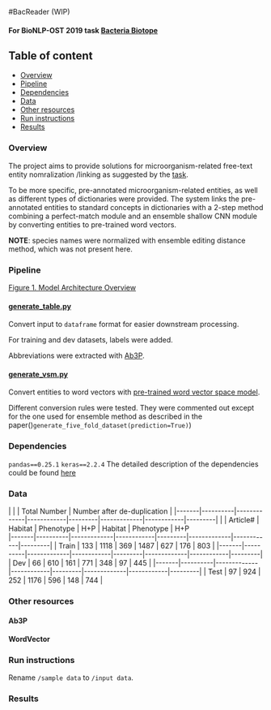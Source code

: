 #BacReader (WIP)
#### For BioNLP-OST 2019 task [Bacteria Biotope](https://sites.google.com/view/bb-2019/home)
## Table of content
- [Overview](#overview)
- [Pipeline](#pipeline)
- [Dependencies](#dependencies)
- [Data](#data)
- [Other resources](#other-resources)
- [Run instructions](#run-instructions)
- [Results](#results)

### Overview
The project aims to provide solutions for microorganism-related free-text entity nomralization
 /linking as suggested by the [task](https://sites.google.com/view/bb-2019/task-description).
 
To be more specific, pre-annotated microorganism-related entities, as well as different types of dictionaries
were provided. The system links the pre-annotated entities to standard concepts in dictionaries
with a 2-step method combining a perfect-match module and an ensemble shallow CNN module by converting entities 
to pre-trained word vectors.

**NOTE**: species names were normalized with ensemble editing distance method, which was not present here. 

### Pipeline
[Figure 1. Model Architecture Overview]()

#### [generate_table.py]()
Convert input to `dataframe` format for easier downstream processing.

For training and dev datasets, labels were added.

Abbreviations were extracted with [Ab3P]().

#### [generate_vsm.py]()
Convert entities to word vectors with [pre-trained word vector space model]().

Different conversion rules were tested. They were commented out except for the one 
used for ensemble method as described in the paper()`generate_five_fold_dataset(prediction=True)`)  

### Dependencies
`pandas==0.25.1`
`keras==2.2.4`
The detailed description of the dependencies could be found [here]()

### Data


|       |          |               Total Number         |     Number after de-duplication    |
|-------|----------|-------------|------------|---------|-------------|------------|---------|
|       | Article# | Habitat     | Phenotype  | H+P     | Habitat     | Phenotype  | H+P    
|-------|----------|-------------|------------|---------|-------------|------------|---------|
| Train | 133      | 1118        | 369        | 1487    | 627         | 176        | 803     |
|-------|----------|-------------|------------|---------|-------------|------------|---------|
| Dev   | 66       | 610         | 161        | 771     | 348         | 97         | 445     |
|-------|----------|-------------|------------|---------|-------------|------------|---------|
| Test  | 97       | 924         | 252        | 1176    | 596         | 148        | 744     |





### Other resources
#### Ab3P

#### WordVector

### Run instructions
Rename `/sample data` to `/input data`.

### Results
